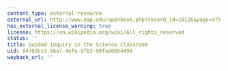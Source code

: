 ```yaml
---
content_type: external-resource
external_url: http://www.nap.edu/openbook.php?record_id=10126&page=475
has_external_license_warning: true
license: https://en.wikipedia.org/wiki/All_rights_reserved
status: ''
title: Guided Inquiry in the Science Classroom
uid: 8478dcc3-6ba7-4efe-9fb3-90fae0854499
wayback_url: ''
---
```

